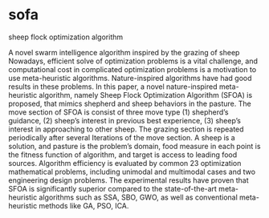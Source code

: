 # sofa
sheep flock optimization algorithm

A novel swarm intelligence algorithm inspired by the grazing of sheep
Nowadays, efficient solve of optimization problems is a vital challenge, and computational cost in complicated optimization problems is a motivation to use meta-heuristic algorithms. Nature-inspired algorithms have had good results in these problems. In this paper, a novel nature-inspired meta-heuristic algorithm, namely Sheep Flock Optimization Algorithm (SFOA) is proposed, that mimics shepherd and sheep behaviors in the pasture. The move section of SFOA is consist of three move type (1) shepherd’s guidance, (2) sheep’s interest in previous best experience, (3) sheep’s interest in approaching to other sheep. The grazing section is repeated periodically after several Iterations of the move section. A sheep is a solution, and pasture is the problem’s domain, food measure in each point is the fitness function of algorithm, and target is access to leading food sources. Algorithm efficiency is evaluated by common 23 optimization mathematical problems, including unimodal and multimodal cases and two engineering design problems. The experimental results have proven that SFOA is significantly superior compared to the state-of-the-art meta-heuristic algorithms such as SSA, SBO, GWO, as well as conventional meta-heuristic methods like GA, PSO, ICA.

